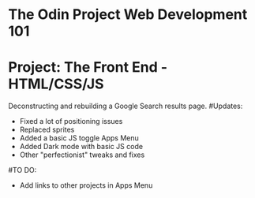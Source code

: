# The Odin Project Web Development 101
# Project: The Front End - HTML/CSS/JS
  Deconstructing and rebuilding a Google Search results page.
#Updates:
* Fixed a lot of positioning issues
* Replaced sprites
* Added a basic JS toggle Apps Menu
* Added Dark mode with basic JS code
* Other "perfectionist" tweaks and fixes

#TO DO:
* Add links to other projects in Apps Menu